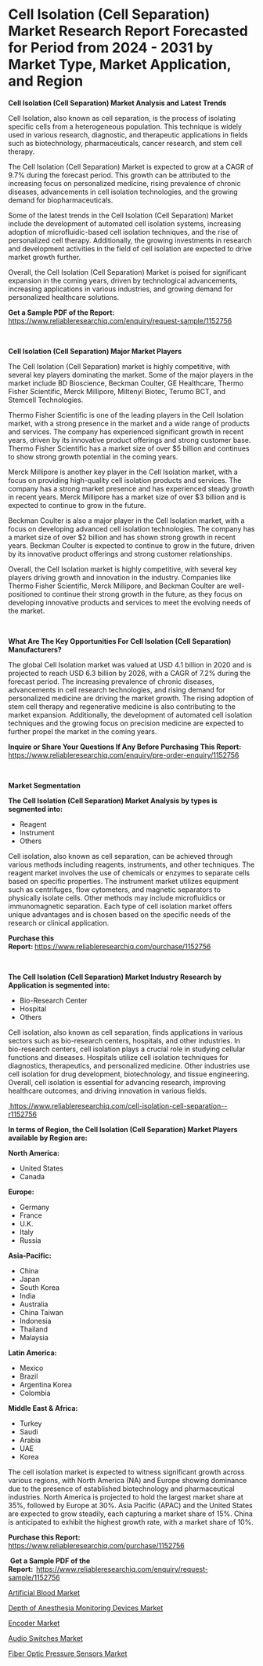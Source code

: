 <p><h1>Cell Isolation (Cell Separation) Market Research Report Forecasted for Period from 2024 -  2031 by Market Type, Market Application, and Region</h1></p><p><strong>Cell Isolation (Cell Separation) Market Analysis and Latest Trends</strong></p>
<p><p>Cell Isolation, also known as cell separation, is the process of isolating specific cells from a heterogeneous population. This technique is widely used in various research, diagnostic, and therapeutic applications in fields such as biotechnology, pharmaceuticals, cancer research, and stem cell therapy.</p><p>The Cell Isolation (Cell Separation) Market is expected to grow at a CAGR of 9.7% during the forecast period. This growth can be attributed to the increasing focus on personalized medicine, rising prevalence of chronic diseases, advancements in cell isolation technologies, and the growing demand for biopharmaceuticals.</p><p>Some of the latest trends in the Cell Isolation (Cell Separation) Market include the development of automated cell isolation systems, increasing adoption of microfluidic-based cell isolation techniques, and the rise of personalized cell therapy. Additionally, the growing investments in research and development activities in the field of cell isolation are expected to drive market growth further.</p><p>Overall, the Cell Isolation (Cell Separation) Market is poised for significant expansion in the coming years, driven by technological advancements, increasing applications in various industries, and growing demand for personalized healthcare solutions.</p></p>
<p><strong>Get a Sample PDF of the Report:&nbsp;</strong> <a href="https://www.reliableresearchiq.com/enquiry/request-sample/1152756">https://www.reliableresearchiq.com/enquiry/request-sample/1152756</a></p>
<p>&nbsp;</p>
<p><strong>Cell Isolation (Cell Separation) Major Market Players</strong></p>
<p><p>The Cell Isolation (Cell Separation) market is highly competitive, with several key players dominating the market. Some of the major players in the market include BD Bioscience, Beckman Coulter, GE Healthcare, Thermo Fisher Scientific, Merck Millipore, Miltenyi Biotec, Terumo BCT, and Stemcell Technologies.</p><p>Thermo Fisher Scientific is one of the leading players in the Cell Isolation market, with a strong presence in the market and a wide range of products and services. The company has experienced significant growth in recent years, driven by its innovative product offerings and strong customer base. Thermo Fisher Scientific has a market size of over $5 billion and continues to show strong growth potential in the coming years.</p><p>Merck Millipore is another key player in the Cell Isolation market, with a focus on providing high-quality cell isolation products and services. The company has a strong market presence and has experienced steady growth in recent years. Merck Millipore has a market size of over $3 billion and is expected to continue to grow in the future.</p><p>Beckman Coulter is also a major player in the Cell Isolation market, with a focus on developing advanced cell isolation technologies. The company has a market size of over $2 billion and has shown strong growth in recent years. Beckman Coulter is expected to continue to grow in the future, driven by its innovative product offerings and strong customer relationships.</p><p>Overall, the Cell Isolation market is highly competitive, with several key players driving growth and innovation in the industry. Companies like Thermo Fisher Scientific, Merck Millipore, and Beckman Coulter are well-positioned to continue their strong growth in the future, as they focus on developing innovative products and services to meet the evolving needs of the market.</p></p>
<p>&nbsp;</p>
<p><strong>What Are The Key Opportunities For Cell Isolation (Cell Separation) Manufacturers?</strong></p>
<p><p>The global Cell Isolation market was valued at USD 4.1 billion in 2020 and is projected to reach USD 6.3 billion by 2026, with a CAGR of 7.2% during the forecast period. The increasing prevalence of chronic diseases, advancements in cell research technologies, and rising demand for personalized medicine are driving the market growth. The rising adoption of stem cell therapy and regenerative medicine is also contributing to the market expansion. Additionally, the development of automated cell isolation techniques and the growing focus on precision medicine are expected to further propel the market in the coming years.</p></p>
<p><strong>Inquire or Share Your Questions If Any Before Purchasing This Report:</strong> <a href="https://www.reliableresearchiq.com/enquiry/pre-order-enquiry/1152756">https://www.reliableresearchiq.com/enquiry/pre-order-enquiry/1152756</a></p>
<p>&nbsp;</p>
<p><strong>Market Segmentation</strong></p>
<p><strong>The Cell Isolation (Cell Separation) Market Analysis by types is segmented into:</strong></p>
<p><ul><li>Reagent</li><li>Instrument</li><li>Others</li></ul></p>
<p><p>Cell isolation, also known as cell separation, can be achieved through various methods including reagents, instruments, and other techniques. The reagent market involves the use of chemicals or enzymes to separate cells based on specific properties. The instrument market utilizes equipment such as centrifuges, flow cytometers, and magnetic separators to physically isolate cells. Other methods may include microfluidics or immunomagnetic separation. Each type of cell isolation market offers unique advantages and is chosen based on the specific needs of the research or clinical application.</p></p>
<p><strong>Purchase this Report:&nbsp;</strong><a href="https://www.reliableresearchiq.com/purchase/1152756">https://www.reliableresearchiq.com/purchase/1152756</a></p>
<p>&nbsp;</p>
<p><strong>The Cell Isolation (Cell Separation) Market Industry Research by Application is segmented into:</strong></p>
<p><ul><li>Bio-Research Center</li><li>Hospital</li><li>Others</li></ul></p>
<p><p>Cell isolation, also known as cell separation, finds applications in various sectors such as bio-research centers, hospitals, and other industries. In bio-research centers, cell isolation plays a crucial role in studying cellular functions and diseases. Hospitals utilize cell isolation techniques for diagnostics, therapeutics, and personalized medicine. Other industries use cell isolation for drug development, biotechnology, and tissue engineering. Overall, cell isolation is essential for advancing research, improving healthcare outcomes, and driving innovation in various fields.</p></p>
<p><a href="https://www.reliableresearchiq.com/cell-isolation-cell-separation--r1152756">&nbsp;https://www.reliableresearchiq.com/cell-isolation-cell-separation--r1152756</a></p>
<p><strong>In terms of Region, the Cell Isolation (Cell Separation) Market Players available by Region are:</strong></p>
<p>
    <p> <strong> North America: </strong>
        <ul>
            <li>United States</li>
            <li>Canada</li>
        </ul>
        </p> 
    <p> <strong> Europe: </strong>
        <ul>
            <li>Germany</li>
            <li>France</li>
            <li>U.K.</li>
            <li>Italy</li>
            <li>Russia</li>
        </ul>
        </p> 
    <p> <strong> Asia-Pacific: </strong>
        <ul>
            <li>China</li>
            <li>Japan</li>
            <li>South Korea</li>
            <li>India</li>
            <li>Australia</li>
            <li>China Taiwan</li>
            <li>Indonesia</li>
            <li>Thailand</li>
            <li>Malaysia</li>
        </ul>
        </p> 
    <p> <strong> Latin America: </strong>
        <ul>
            <li>Mexico</li>
            <li>Brazil</li>
            <li>Argentina Korea</li>
            <li>Colombia</li>
        </ul>
        </p> 
    <p> <strong> Middle East & Africa: </strong>
        <ul>
            <li>Turkey</li>
            <li>Saudi</li>
            <li>Arabia</li>
            <li>UAE</li>
            <li>Korea</li>
        </ul>
    </p>
    </p>
<p><p>The cell isolation market is expected to witness significant growth across various regions, with North America (NA) and Europe showing dominance due to the presence of established biotechnology and pharmaceutical industries. North America is projected to hold the largest market share at 35%, followed by Europe at 30%. Asia Pacific (APAC) and the United States are expected to grow steadily, each capturing a market share of 15%. China is anticipated to exhibit the highest growth rate, with a market share of 10%.</p></p>
<p><strong>Purchase this Report: </strong><a href="https://www.reliableresearchiq.com/purchase/1152756">https://www.reliableresearchiq.com/purchase/1152756</a></p>
<p>&nbsp;<strong>Get a Sample PDF of the Report:&nbsp;&nbsp;</strong><a href="https://www.reliableresearchiq.com/enquiry/request-sample/1152756">https://www.reliableresearchiq.com/enquiry/request-sample/1152756</a></p>
<p><strong></strong></p>
<p><p><a href="https://github.com/Valeridd446677/Market-Research-Report-List-2/blob/main/artificial-blood-market.md">Artificial Blood Market</a></p><p><a href="https://github.com/IzaiahBartell/Market-Research-Report-List-2/blob/main/depth-of-anesthesia-monitoring-devices-market.md">Depth of Anesthesia Monitoring Devices Market</a></p><p><a href="https://medium.com/@pelloscooterist_44143/global-encoder-market-opportunities-and-forecast-for-period-from-2024-to-2031-af30fb8edf9f">Encoder Market</a></p><p><a href="https://medium.com/@michellegbleau0620/future-trends-in-global-audio-switches-market-market-insights-and-analysis-from-2024-to-2031-in-ab30b70bb4f1">Audio Switches Market</a></p><p><a href="https://medium.com/@dovansangxd/fiber-optic-pressure-sensors-market-size-share-analysis-growth-trends-forecast-2024-2031-d62fa9c7d992">Fiber Optic Pressure Sensors Market</a></p></p>